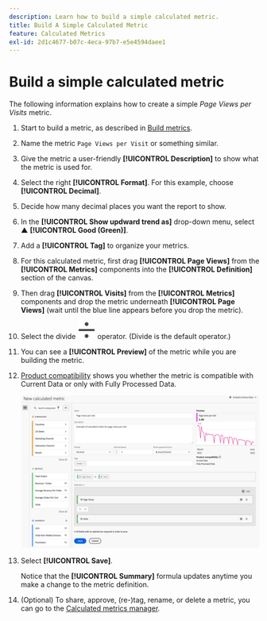 ```yaml
---
description: Learn how to build a simple calculated metric.
title: Build A Simple Calculated Metric
feature: Calculated Metrics
exl-id: 2d1c4677-b07c-4eca-97b7-e5e4594daee1
---
```

# Build a simple calculated metric

The following information explains how to create a simple *Page Views per Visits* metric.

1. Start to build a metric, as described in [Build metrics](/help/components/calculated-metrics/c-workflow/cm-workflow/c-build-metrics/cm-build-metrics.md).
1. Name the metric `Page Views per Visit` or something similar.
1. Give the metric a user-friendly **[!UICONTROL Description]** to show what the metric is used for.
1. Select the right **[!UICONTROL Format]**. For this example, choose **[!UICONTROL Decimal]**.
1. Decide how many decimal places you want the report to show.
1. In the **[!UICONTROL Show updward trend as]** drop-down menu, select ▲ **[!UICONTROL Good (Green)]**.
1. Add a **[!UICONTROL Tag]** to organize your metrics.
1. For this calculated metric, first drag **[!UICONTROL Page Views]** from the **[!UICONTROL Metrics]** components into the **[!UICONTROL Definition]** section of the canvas.
1. Then drag **[!UICONTROL Visits]** from the **[!UICONTROL Metrics]** components and drop the metric underneath **[!UICONTROL Page Views]** (wait until the blue line appears before you drop the metric).
1. Select the divide ![Divide](/help/assets/icons/Divide.svg) operator. (Divide is the default operator.) 
1. You can see a **[!UICONTROL Preview]** of the metric while you are building the metric.
1. [Product compatibility](../../../cm-compatibility.md) shows you whether the metric is compatible with Current Data or only with Fully Processed Data.

   ![Simple calculated metric](assets/simple-calculated-metric.png)
1. Select **[!UICONTROL Save]**.
  
   Notice that the **[!UICONTROL Summary]** formula updates anytime you make a change to the metric definition.

1. (Optional) To share, approve, (re-)tag, rename, or delete a metric, you can go to the [Calculated metrics manager](/help/components/calculated-metrics/c-workflow/cm-workflow/cm-manager.md).

